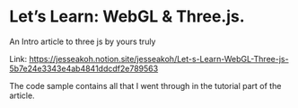 # Let’s Learn: WebGL & Three.js.
An Intro article to three js by yours truly

Link: https://jesseakoh.notion.site/jesseakoh/Let-s-Learn-WebGL-Three-js-5b7e24e3343e4ab4841ddcdf2e789563

The code sample contains all that I went through in the tutorial part of the article.
